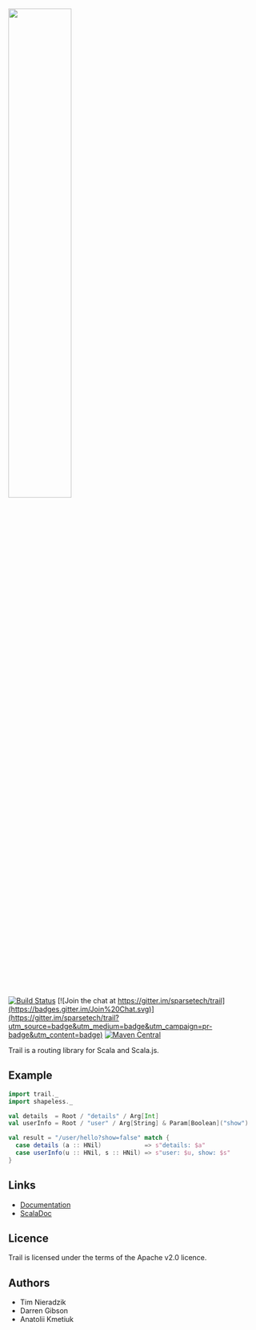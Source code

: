 # <img src="http://sparse.tech/icons/trail.svg" width="50%">
[![Build Status](https://travis-ci.org/sparsetech/trail.svg)](https://travis-ci.org/sparsetech/trail)
[![Join the chat at https://gitter.im/sparsetech/trail](https://badges.gitter.im/Join%20Chat.svg)](https://gitter.im/sparsetech/trail?utm_source=badge&utm_medium=badge&utm_campaign=pr-badge&utm_content=badge)
[![Maven Central](https://img.shields.io/maven-central/v/tech.sparse/trail_2.12.svg)](http://search.maven.org/#search%7Cga%7C1%7Cg%3A%22tech.sparse%22%20AND%20a%3A%22trail_2.12%22)

Trail is a routing library for Scala and Scala.js.

## Example
```scala
import trail._
import shapeless._

val details  = Root / "details" / Arg[Int]
val userInfo = Root / "user" / Arg[String] & Param[Boolean]("show")

val result = "/user/hello?show=false" match {
  case details (a :: HNil)            => s"details: $a"
  case userInfo(u :: HNil, s :: HNil) => s"user: $u, show: $s"
}
```

## Links
* [Documentation](http://sparse.tech/docs/trail.html)
* [ScalaDoc](https://www.javadoc.io/doc/tech.sparse/trail_2.12/)

## Licence
Trail is licensed under the terms of the Apache v2.0 licence.

## Authors
* Tim Nieradzik
* Darren Gibson
* Anatolii Kmetiuk
